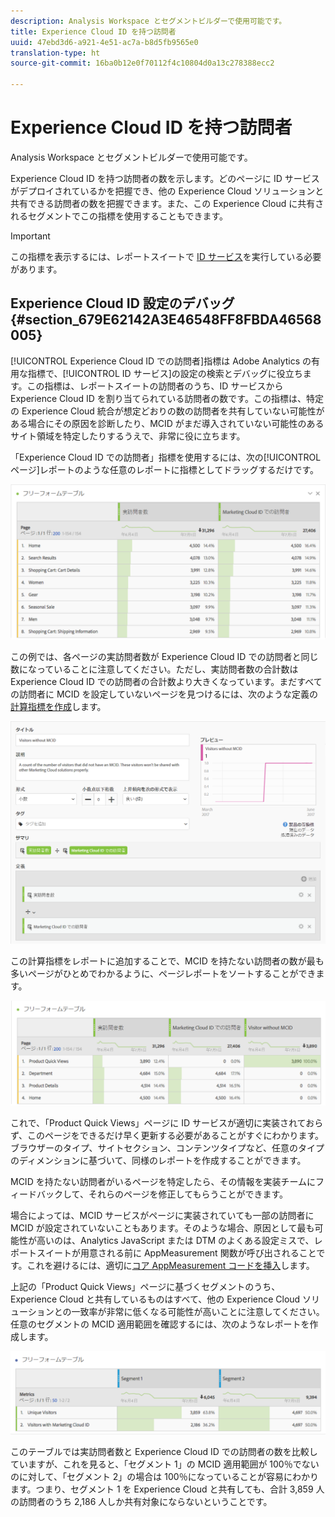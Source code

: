```yaml
---
description: Analysis Workspace とセグメントビルダーで使用可能です。
title: Experience Cloud ID を持つ訪問者
uuid: 47ebd3d6-a921-4e51-ac7a-b8d5fb9565e0
translation-type: ht
source-git-commit: 16ba0b12e0f70112f4c10804d0a13c278388ecc2

---
```



# Experience Cloud ID を持つ訪問者

Analysis Workspace とセグメントビルダーで使用可能です。

Experience Cloud ID を持つ訪問者の数を示します。どのページに ID サービスがデプロイされているかを把握でき、他の Experience Cloud ソリューションと共有できる訪問者の数を把握できます。また、この Experience Cloud に共有されるセグメントでこの指標を使用することもできます。

>[!IMPORTANT]
>
>この指標を表示するには、レポートスイートで [ID サービス](https://marketing.adobe.com/resources/help/ja_JP/mcvid/)を実行している必要があります。

## Experience Cloud ID 設定のデバッグ {#section_679E62142A3E46548FF8FBDA46568005}

[!UICONTROL Experience Cloud ID での訪問者]指標は Adobe Analytics の有用な指標で、[!UICONTROL ID サービス]の設定の検索とデバッグに役立ちます。この指標は、レポートスイートの訪問者のうち、ID サービスから Experience Cloud ID を割り当てられている訪問者の数です。この指標は、特定の Experience Cloud 統合が想定どおりの数の訪問者を共有していない可能性がある場合にその原因を診断したり、MCID がまだ導入されていない可能性のあるサイト領域を特定したりするうえで、非常に役に立ちます。

「Experience Cloud ID での訪問者」指標を使用するには、次の[!UICONTROL ページ]レポートのような任意のレポートに指標としてドラッグするだけです。

![](assets/metric-mcvid1.png)

この例では、各ページの実訪問者数が Experience Cloud ID での訪問者と同じ数になっていることに注意してください。ただし、実訪問者数の合計数は Experience Cloud ID での訪問者の合計数より大きくなっています。まだすべての訪問者に MCID を設定していないページを見つけるには、次のような定義の[計算指標を作成](https://marketing.adobe.com/resources/help/ja_JP/analytics/calcmetrics/cm_build_metrics.html)します。

![](assets/metric-mcvid2.png)

この計算指標をレポートに追加することで、MCID を持たない訪問者の数が最も多いページがひとめでわかるように、ページレポートをソートすることができます。

![](assets/metric-mcvid3.png)

これで、「Product Quick Views」ページに ID サービスが適切に実装されておらず、このページをできるだけ早く更新する必要があることがすぐにわかります。ブラウザーのタイプ、サイトセクション、コンテンツタイプなど、任意のタイプのディメンションに基づいて、同様のレポートを作成することができます。

MCID を持たない訪問者がいるページを特定したら、その情報を実装チームにフィードバックして、それらのページを修正してもらうことができます。

場合によっては、MCID サービスがページに実装されていても一部の訪問者に MCID が設定されていないこともあります。そのような場合、原因として最も可能性が高いのは、Analytics JavaScript または DTM のよくある設定ミスで、レポートスイートが用意される前に AppMeasurement 関数が呼び出されることです。これを避けるには、適切に[コア AppMeasurement コードを挿入](https://marketing.adobe.com/resources/help/en_US/sc/implement/dtm/t_appmeasurement-code.html)します。

上記の「Product Quick Views」ページに基づくセグメントのうち、Experience Cloud と共有しているものはすべて、他の Experience Cloud ソリューションとの一致率が非常に低くなる可能性が高いことに注意してください。任意のセグメントの MCID 適用範囲を確認するには、次のようなレポートを作成します。

![](assets/metric-mcvid4.png)

このテーブルでは実訪問者数と Experience Cloud ID での訪問者の数を比較していますが、これを見ると、「セグメント 1」の MCID 適用範囲が 100％でないのに対して、「セグメント 2」の場合は 100％になっていることが容易にわかります。つまり、セグメント 1 を Experience Cloud と共有しても、合計 3,859 人の訪問者のうち 2,186 人しか共有対象にならないということです。
